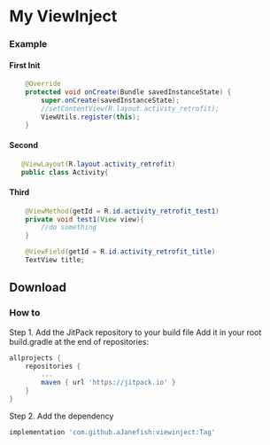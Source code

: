 
My ViewInject
========

### Example


#### First Init
```java
    @Override
    protected void onCreate(Bundle savedInstanceState) {
        super.onCreate(savedInstanceState);
        //setContentView(R.layout.activity_retrofit);
        ViewUtils.register(this);
    }
```

#### Second
```java
   @ViewLayout(R.layout.activity_retrofit)
   public class Activity{
```

#### Third
```java
    @ViewMethod(getId = R.id.activity_retrofit_test1)
    private void test1(View view){
        //do something
    }

    @ViewField(getId = R.id.activity_retrofit_title)
    TextView title;
```



Download
--------
### How to
Step 1. Add the JitPack repository to your build file
Add it in your root build.gradle at the end of repositories:

```groovy
allprojects {
	repositories {
		...
		maven { url 'https://jitpack.io' }
	}
}
```

Step 2. Add the dependency

```groovy
implementation 'com.github.aJanefish:viewinject:Tag'
```




